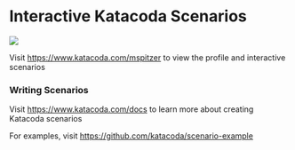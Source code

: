 # Interactive Katacoda Scenarios

[![](http://shields.katacoda.com/katacoda/mspitzer/count.svg)](https://www.katacoda.com/mspitzer "Get your profile on Katacoda.com")

Visit https://www.katacoda.com/mspitzer to view the profile and interactive scenarios

### Writing Scenarios
Visit https://www.katacoda.com/docs to learn more about creating Katacoda scenarios

For examples, visit https://github.com/katacoda/scenario-example
